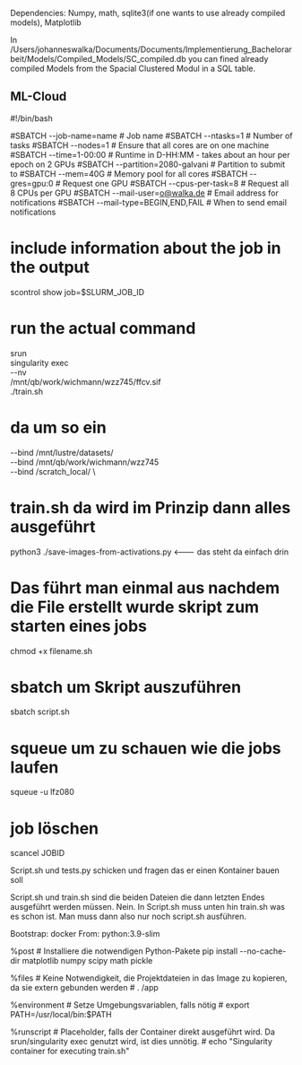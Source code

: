 Dependencies: Numpy, math, sqlite3(if one wants to use already compiled models), Matplotlib

In /Users/johanneswalka/Documents/Documents/Implementierung_Bachelorarbeit/Models/Compiled_Models/SC_compiled.db you can fined already compiled Models from the Spacial Clustered Modul in a SQL table. 






## ML-Cloud

#!/bin/bash

#SBATCH --job-name=name           # Job name
#SBATCH --ntasks=1                # Number of tasks
#SBATCH --nodes=1                 # Ensure that all cores are on one machine
#SBATCH --time=1-00:00            # Runtime in D-HH:MM - takes about an hour per epoch on 2 GPUs
#SBATCH --partition=2080-galvani  # Partition to submit to
#SBATCH --mem=40G                 # Memory pool for all cores
#SBATCH --gres=gpu:0              # Request one GPU
#SBATCH --cpus-per-task=8        # Request all 8 CPUs per GPU
#SBATCH --mail-user=o@walka.de  # Email address for notifications
#SBATCH --mail-type=BEGIN,END,FAIL  # When to send email notifications
# include information about the job in the output
scontrol show job=$SLURM_JOB_ID

# run the actual command
srun \
singularity exec \
--nv \
/mnt/qb/work/wichmann/wzz745/ffcv.sif \
./train.sh

# da um so ein 
--bind /mnt/lustre/datasets/ \
--bind /mnt/qb/work/wichmann/wzz745 \
--bind /scratch_local/ \

# train.sh da wird im Prinzip dann alles ausgeführt 
python3 ./save-images-from-activations.py <——— das steht da einfach drin


# Das führt man einmal aus nachdem die File erstellt wurde skript zum starten eines jobs
chmod +x filename.sh

# sbatch um Skript auszuführen
sbatch script.sh
# squeue um zu schauen wie die jobs laufen 
squeue -u lfz080
# job löschen
scancel JOBID


Script.sh und tests.py schicken und fragen das er einen Kontainer bauen soll

Script.sh und train.sh sind die beiden Dateien die dann letzten Endes ausgeführt werden müssen. Nein. In Script.sh muss unten hin train.sh was es schon ist. Man muss dann also nur noch script.sh ausführen.


Bootstrap: docker
From: python:3.9-slim

%post
    # Installiere die notwendigen Python-Pakete
    pip install --no-cache-dir matplotlib numpy scipy math pickle 

%files
    # Keine Notwendigkeit, die Projektdateien in das Image zu kopieren, da sie extern gebunden werden
    # . /app

%environment
    # Setze Umgebungsvariablen, falls nötig
    # export PATH=/usr/local/bin:$PATH

%runscript
    # Placeholder, falls der Container direkt ausgeführt wird. Da srun/singularity exec genutzt wird, ist dies unnötig.
    # echo "Singularity container for executing train.sh"




